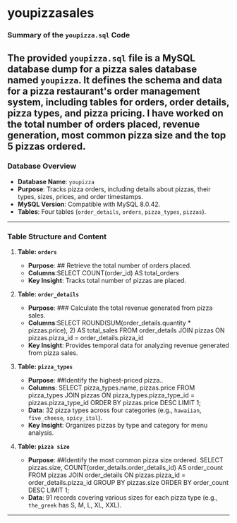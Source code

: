 # youpizzasales
### Summary of the `youpizza.sql` Code

The provided `youpizza.sql` file is a MySQL database dump for a pizza sales database named `youpizza`. 
It defines the schema and data for a pizza restaurant's order management system, including tables for orders, order details, pizza types, and pizza pricing. I have worked on the total number of orders placed, revenue generation, most common pizza size and the top 5 pizzas ordered.
---

### Database Overview
- **Database Name**: `youpizza`
- **Purpose**: Tracks pizza orders, including details about pizzas, their types, sizes, prices, and order timestamps.
- **MySQL Version**: Compatible with MySQL 8.0.42.
- **Tables**: Four tables (`order_details`, `orders`, `pizza_types`, `pizzas`).

---

### Table Structure and Content

1. **Table: `orders`**
   - **Purpose**: ## Retrieve the total number of orders placed.
   - **Columns**:SELECT 
    COUNT(order_id) AS total_orders
   - **Key Insight**: Tracks total number of pizzas are placed.
     
2. **Table: `order_details`**
   - **Purpose**: ### Calculate the total revenue generated from pizza sales.
   - **Columns**:SELECT 
    ROUND(SUM(order_details.quantity * pizzas.price),
            2) AS total_sales
FROM
    order_details
        JOIN
    pizzas ON pizzas.pizza_id = order_details.pizza_id
    - **Key Insight**: Provides temporal data for analyzing revenue generated from pizza sales.

3. **Table: `pizza_types`**
   - **Purpose**: ##Identify the highest-priced pizza..
   - **Columns**:
     SELECT 
    pizza_types.name, pizzas.price
FROM
    pizza_types
        JOIN
    pizzas ON pizza_types.pizza_type_id = pizzas.pizza_type_id
ORDER BY pizzas.price DESC
LIMIT 1;
   - **Data**: 32 pizza types across four categories (e.g., `hawaiian`, `five_cheese`, `spicy_ital`).
   - **Key Insight**: Organizes pizzas by type and category for menu analysis.

4. **Table: `pizza size`**
   - **Purpose**: ##Identify the most common pizza size ordered.
  SELECT 
    pizzas.size,
    COUNT(order_details.order_details_id) AS order_count
FROM
    pizzas
        JOIN
    order_details ON pizzas.pizza_id = order_details.pizza_id
GROUP BY pizzas.size
ORDER BY order_count DESC
LIMIT 1;
   - **Data**: 91 records covering various sizes for each pizza type (e.g., `the_greek` has S, M, L, XL, XXL).
   

---


